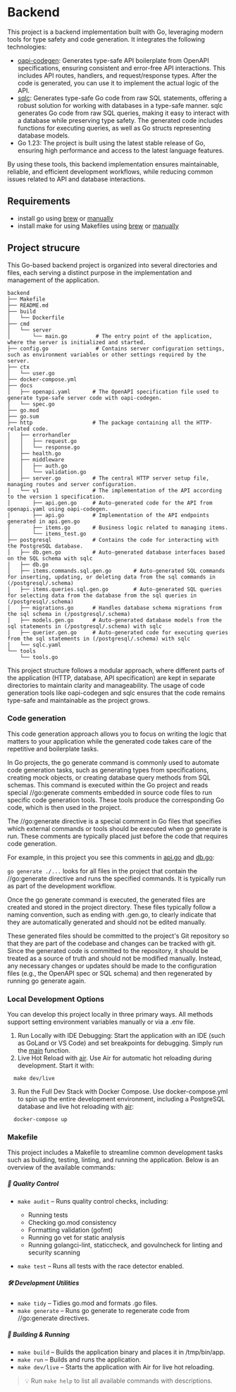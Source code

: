 # Backend

This project is a backend implementation built with Go, leveraging modern tools for type safety and code generation. It integrates the following technologies:

- [oapi-codegen](https://github.com/oapi-codegen/oapi-codegen): Generates type-safe API boilerplate from OpenAPI specifications, ensuring consistent and error-free API interactions.  This includes API routes, handlers, and request/response types. After the code is generated, you can use it to implement the actual logic of the API.
- [sqlc](https://sqlc.dev): Generates type-safe Go code from raw SQL statements, offering a robust solution for working with databases in a type-safe manner. sqlc generates Go code from raw SQL queries, making it easy to interact with a database while preserving type safety. The generated code includes functions for executing queries, as well as Go structs representing database models.
- Go 1.23: The project is built using the latest stable release of Go, ensuring high performance and access to the latest language features.

By using these tools, this backend implementation ensures maintainable, reliable, and efficient development workflows, while reducing common issues related to API and database interactions.

## Requirements
- install go using [brew](https://formulae.brew.sh/formula/go) or [manually](https://go.dev/doc/install) 
- install make for using Makefiles using [brew](https://formulae.brew.sh/formula/make) or [manually](https://www.gnu.org/software/make/#download) 

## Project strucure

This Go-based backend project is organized into several directories and files, each serving a distinct purpose in the implementation and management of the application.

```
backend
├── Makefile
├── README.md
├── build
│   └── Dockerfile
├── cmd
│   └── server
│       └── main.go         # The entry point of the application, where the server is initialized and started.
├── config.go               # Contains server configuration settings, such as environment variables or other settings required by the server. 
├── ctx
│   └── user.go
├── docker-compose.yml
├── docs
│   ├── openapi.yaml       # The OpenAPI specification file used to generate type-safe server code with oapi-codegen. 
│   └── spec.go
├── go.mod
├── go.sum
├── http                   # The package containing all the HTTP-related code.
│   ├── errorhandler
│   │   ├── request.go
│   │   └── response.go
│   ├── health.go
│   ├── middleware
│   │   ├── auth.go
│   │   └── validation.go
│   ├── server.go          # The central HTTP server setup file, managing routes and server configuration.
│   └── v1                 # The implementation of the API according to the version 1 specification. 
│       ├── api.gen.go     # Auto-generated code for the API from openapi.yaml using oapi-codegen.
│       ├── api.go         # Implementation of the API endpoints generated in api.gen.go 
│       ├── items.go       # Business logic related to managing items. 
│       └── items_test.go
├── postgresql             # Contains the code for interacting with the PostgreSQL database.
│   ├── db.gen.go          # Auto-generated database interfaces based on the SQL schema with sqlc
│   ├── db.go
│   ├── items.commands.sql.gen.go       # Auto-generated SQL commands for inserting, updating, or deleting data from the sql commands in (/postgresql/.schema)
│   ├── items.queries.sql.gen.go        # Auto-generated SQL queries for selecting data from the database from the sql queries in (/postgresql/.schema)
│   ├── migrations.go      # Handles database schema migrations from the sql schema in (/postgresql/.schema)
│   ├── models.gen.go      # Auto-generated database models from the sql statements in (/postgresql/.schema) with sqlc
│   ├── querier.gen.go     # Auto-generated code for executing queries from the sql statements in (/postgresql/.schema) with sqlc
│   └── sqlc.yaml
└── tools
    └── tools.go
```

This project structure follows a modular approach, where different parts of the application (HTTP, database, API specification) are kept in separate directories to maintain clarity and manageability. The usage of code generation tools like oapi-codegen and sqlc ensures that the code remains type-safe and maintainable as the project grows.

### Code generation

This code generation approach allows you to focus on writing the logic that matters to your application while the generated code takes care of the repetitive and boilerplate tasks.

In Go projects, the go generate command is commonly used to automate code generation tasks, such as generating types from specifications, creating mock objects, or creating database query methods from SQL schemas. This command is executed within the Go project and reads special //go:generate comments embedded in source code files to run specific code generation tools. These tools produce the corresponding Go code, which is then used in the project.


The //go:generate directive is a special comment in Go files that specifies which external commands or tools should be executed when go generate is run. These comments are typically placed just before the code that requires code generation.

For example, in this project you see this comments in [api.go](./http/v1/api.go) and [db.go](./postgresql/db.go):

`go generate ./...` looks for all files in the project that contain the //go:generate directive and runs the specified commands. It is typically run as part of the development workflow.

Once the go generate command is executed, the generated files are created and stored in the project directory. These files typically follow a naming convention, such as ending with .gen.go, to clearly indicate that they are automatically generated and should not be edited manually.

These generated files should be committed to the project's Git repository so that they are part of the codebase and changes can be tracked with git. Since the generated code is committed to the repository, it should be treated as a source of truth and should not be modified manually. Instead, any necessary changes or updates should be made to the configuration files (e.g., the OpenAPI spec or SQL schema) and then regenerated by running go generate again.

### Local Development Options

You can develop this project locally in three primary ways. All methods support setting environment variables manually or via a .env file.

1. Run Locally with IDE Debugging: Start the application with an IDE (such as GoLand or VS Code) and set breakpoints for debugging. Simply run the [main](./cmd/server/main.go) function.
2. Live Hot Reload with [air](https://github.com/air-verse/air). Use Air for automatic hot reloading during development. Start it with:
```shell
  make dev/live
```
3. Run the Full Dev Stack with Docker Compose. Use docker-compose.yml to spin up the entire development environment, including a PostgreSQL database and live hot reloading with [air](https://github.com/air-verse/air): 
```shell
  docker-compose up
```

### Makefile

This project includes a Makefile to streamline common development tasks such as building, testing, linting, and running the application. Below is an overview of the available commands:

##### 📌 Quality Control

- `make audit` – Runs quality control checks, including:
  - Running tests
  - Checking go.mod consistency
  - Formatting validation (gofmt)
  - Running go vet for static analysis
  - Running golangci-lint, staticcheck, and govulncheck for linting and security scanning

- `make test` – Runs all tests with the race detector enabled.

##### 🛠 Development Utilities
- `make tidy` – Tidies go.mod and formats .go files.
- `make generate` – Runs go generate to regenerate code from //go:generate directives.

##### 🚀 Building & Running
- `make build` – Builds the application binary and places it in /tmp/bin/app.
- `make run` – Builds and runs the application.
- `make dev/live` – Starts the application with Air for live hot reloading.

> 💡 Run `make help` to list all available commands with descriptions.